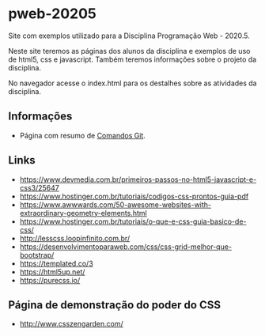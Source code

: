 # pweb-20205

Site com exemplos utilizado para a Disciplina Programação Web - 2020.5.

Neste site teremos as páginas dos alunos da disciplina e exemplos de uso de html5, css e javascript. Também teremos informações sobre o projeto da disciplina. 

No navegador acesse o index.html para os destalhes sobre as atividades da disciplina.

## Informações

* Página com resumo de [Comandos Git](docs/github.md).

## Links

* https://www.devmedia.com.br/primeiros-passos-no-html5-javascript-e-css3/25647
* https://www.hostinger.com.br/tutoriais/codigos-css-prontos-guia-pdf
* https://www.awwwards.com/50-awesome-websites-with-extraordinary-geometry-elements.html
* https://www.hostinger.com.br/tutoriais/o-que-e-css-guia-basico-de-css/
* http://lesscss.loopinfinito.com.br/
* https://desenvolvimentoparaweb.com/css/css-grid-melhor-que-bootstrap/
* https://templated.co/3
* https://html5up.net/
* https://purecss.io/

## Página de demonstração do poder do CSS

* http://www.csszengarden.com/
